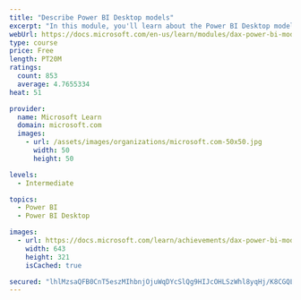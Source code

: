 ```yaml
---
title: "Describe Power BI Desktop models"
excerpt: "In this module, you'll learn about the Power BI Desktop model structure, star schema design basics, analytics queries, and report visual configuration. This module provides a strong foundation on which you can learn to optimize model designs and add model calculations."
webUrl: https://docs.microsoft.com/en-us/learn/modules/dax-power-bi-models/
type: course
price: Free
length: PT20M
ratings:
  count: 853
  average: 4.7655334
heat: 51

provider:
  name: Microsoft Learn
  domain: microsoft.com
  images:
    - url: /assets/images/organizations/microsoft.com-50x50.jpg
      width: 50
      height: 50

levels:
  - Intermediate

topics:
  - Power BI
  - Power BI Desktop

images:
  - url: https://docs.microsoft.com/learn/achievements/dax-power-bi-models-social.png
    width: 643
    height: 321
    isCached: true

secured: "lhlMzsaQFB0CnT5eszMIhbnjOjuWqDYcSlQg9HIJcOHLSzWhl8yqHj/K8CGQLhekICT9Z4gFVy2fiikOCWY4j4F5py90/zE4TYUGjlM7Qu88j+0QnJAzGQx96G4DuqL3DzPPWpGwS+FQ8EYp0/Zmz9eUiS9NVx1i6xjCduYNPm/mQB+gQ96d27rXQBnQ85Vvw1aCS08/dW+G7arBh2ykyEErtIaljz+K4z+lgI88i87a2Fd3euUaCOhbdSY96BKUn8JzbPXeqiJl2LWMfNh7dEaXdDD5iMMzTsqr+EIWGHzSLg8Fyf3ThYKS1W4t7pBURbiTVfG+MxmxBHVJJhBU7BbGPSKZhAQ+QxZuN99YGtNE6CXp6KwWiUy2KCWeBOQR5bFna2nCCBf3/UyFiu6AlBUgxAAyNAKNsEZXKgPiJao=;UuaRfGPoVxlvsgP6nOPu/w=="
---
```


